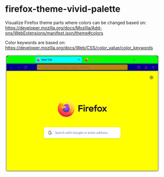 # firefox-theme-vivid-palette

Visualize Firefox theme parts where colors can be changed based on:  
https://developer.mozilla.org/docs/Mozilla/Add-ons/WebExtensions/manifest.json/theme#colors

Color keywords are based on:  
https://developer.mozilla.org/docs/Web/CSS/color_value/color_keywords

![](screenshot/main.png)
